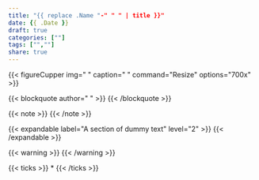 ```yaml
---
title: "{{ replace .Name "-" " " | title }}"
date: {{ .Date }}
draft: true
categories: [""]
tags: ["",""]
share: true
---
```

{{< figureCupper
img=" " 
caption=" " 
command="Resize" 
options="700x" >}}

{{< blockquote author="  " >}}
{{< /blockquote >}}

{{< note >}}
{{< /note >}}

{{< expandable label="A section of dummy text" level="2" >}}
{{< /expandable >}}

{{< warning >}}
{{< /warning >}}

{{< ticks >}}
* 
{{< /ticks >}}